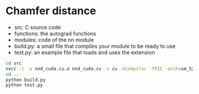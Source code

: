 
# Chamfer distance

- src: C source code
- functions: the autograd functions
- modules: code of the nn module
- build.py: a small file that compiles your module to be ready to use
- test.py: an example file that loads and uses the extension

```bash
cd src
nvcc -c -o nnd_cuda.cu.o nnd_cuda.cu -x cu -Xcompiler -fPIC -arch=sm_52
cd ..
python build.py
python test.py
```
